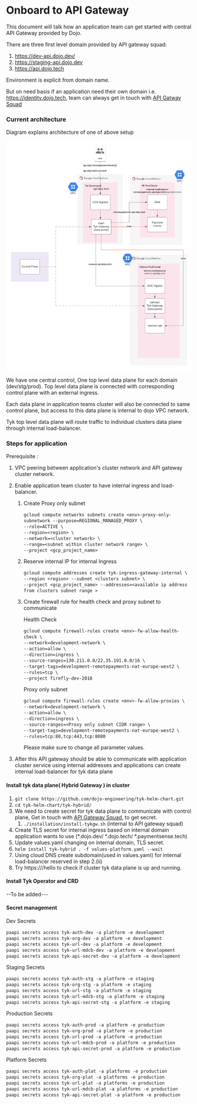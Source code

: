 # Onboard to API Gateway
This document will talk  how an application team can get started with central API Gateway provided by Dojo.

There are three first level domain provided by API gateway squad:
1. https://dev-api.dojo.dev/
2. https://staging-api.dojo.dev
3. https://api.dojo.tech

Environment is explicit from domain name.

But on need basis if an application need their own domain i.e. https://identity.dojo.tech, team can always get in touch with [API Gatway Squad](mailto:IDPGateway@dojo.tech?subject=[APIGateway]%20Need%20New%20Domain)

### Current architecture
Diagram explains architecture of one of above setup

![API Gateway architecture](img/Tyk-arch.png)

We have one central control, One top level data plane for each domain (dev/stg/prod). Top level data plane is connected with corresponding control plane with an external ingress.

Each data plane in application teams cluster will also be connected to same control plane, but access to this data plane is internal to dojo VPC network. 

Tyk top level data plane will route traffic to individual clusters data plane through internal load-balancer.


### Steps for application

Prerequisite :

1. VPC peering between application's cluster network and API gateway cluster network.

2. Enable application team cluster to have internal ingress and load-balancer.
   1. Create Proxy only subnet
   
       ```
       gcloud compute networks subnets create <env>-proxy-only-subnetwork --purpose=REGIONAL_MANAGED_PROXY \
       --role=ACTIVE \
       --region=<region> \
       --network=<cluster network> \
       --range=<subnet within cluster network range> \
       --project <gcp_project_name>
       ```
   2. Reserve internal IP for internal Ingress
   
      ```
      gcloud compute addresses create tyk-ingress-gateway-internal \ 
      --region <region> --subnet <clusters subnet> \
      --project <gcp_project_name> --addresses=<available ip address from clusters subnet range >
      ```
      
   3. Create firewall rule for health check and proxy subnet to communicate
      
      Health Check
   
      ```
      gcloud compute firewall-rules create <env>-fw-allow-health-check \
      --network=development-network \
      --action=allow \
      --direction=ingress \
      --source-ranges=130.211.0.0/22,35.191.0.0/16 \
      --target-tags=development-remotepayments-nat-europe-west2 \
      --rules=tcp \
      --project firefly-dev-2018
      ```
      Proxy only subnet
      ```
      gcloud compute firewall-rules create <env>-fw-allow-proxies \
      --network=development-network \
      --action=allow \
      --direction=ingress \
      --source-ranges=<Proxy only subnet CIDR range> \
      --target-tags=development-remotepayments-nat-europe-west2 \
      --rules=tcp:80,tcp:443,tcp:8080
      ```
      Please make sure to change all parameter values.
   
3. After this API gateway should be able to communicate with application cluster service using internal addresses and applications can create internal load-balancer for tyk data plane

#### Install tyk data plane( Hybrid Gateway ) in cluster

   1. ```git clone https://github.com/dojo-engineering/tyk-helm-chart.git```
   2. ```cd tyk-helm-chart/tyk-hybrid/```
   3. We need to create secret for tyk data plane to communicate with control plane, Get in touch with [API Gateway Squad](mailto:IDPGateway@dojo.tech?subject=[Need]%20Tyk%20Secret%20for%20Environment), to get secret.
      1. ```./installation/install-tykgw.sh``` (internal to API gateway squad)
   4. Create TLS secret for internal ingress based on internal domain application wants to use (*.dojo.dev/ *.dojo.tech/ *.paymentsense.tech)
   5. Update values.yaml changing on internal domain, TLS secret.
   6. ```helm install tyk-hybrid . -f values-platform.yaml --wait ```
   7. Using cloud DNS create subdomain(used in values.yaml) for internal load-balancer reserved in step 2.(ii)
   8. Try https://<internalDomain>/hello to check if cluster tyk data plane is up and running.

#### Install Tyk Operator and CRD
   --To be added---


#### Secret management

Dev Secrets
```
paapi secrets access tyk-auth-dev -a platform -e development
paapi secrets access tyk-org-dev -a platform -e development
paapi secrets access tyk-url-dev -a platform -e development
paapi secrets access tyk-url-mdcb-dev -a platform -e development
paapi secrets access tyk-api-secret-dev -a platform -e development
```

Staging Secrets
```
paapi secrets access tyk-auth-stg -a platform -e staging
paapi secrets access tyk-org-stg -a platform -e staging
paapi secrets access tyk-url-stg -a platform -e staging
paapi secrets access tyk-url-mdcb-stg -a platform -e staging
paapi secrets access tyk-api-secret-stg -a platform -e staging
```

Production Secrets
```
paapi secrets access tyk-auth-prod -a platform -e production
paapi secrets access tyk-org-prod -a platform -e production
paapi secrets access tyk-url-prod -a platform -e production
paapi secrets access tyk-url-mdcb-prod -a platform -e production
paapi secrets access tyk-api-secret-prod -a platform -e production
```

Platform Secrets
```
paapi secrets access tyk-auth-plat -a platforms -e production
paapi secrets access tyk-org-plat -a platforms -e production
paapi secrets access tyk-url-plat -a platforms -e production
paapi secrets access tyk-url-mdcb-plat -a platforms -e production
paapi secrets access tyk-api-secret-plat -a platform -e production
```